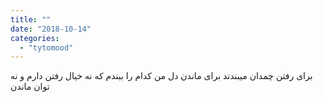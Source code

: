 ```yaml
---
title: ""
date: "2018-10-14"
categories: 
  - "tytomood"
---
```


برای رفتن چمدان میبندند برای ماندن دل من کدام را ببندم که نه خیال رفتن دارم و نه توان ماندن
